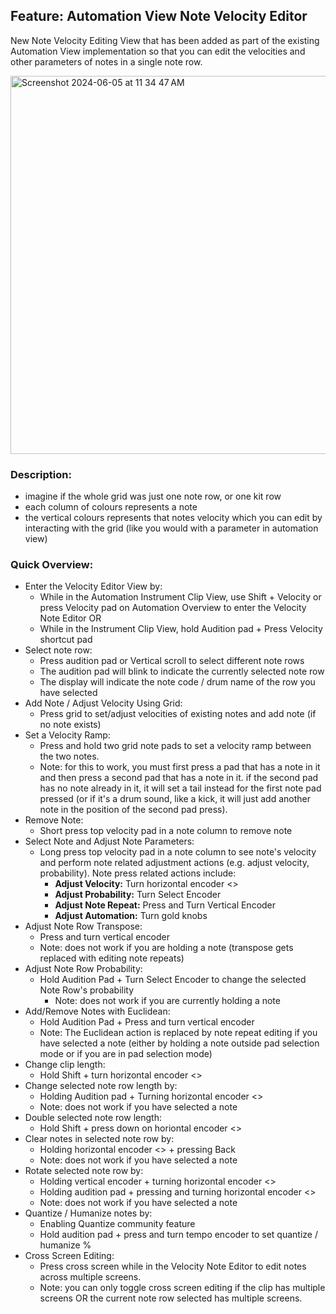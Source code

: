 ## **Feature: Automation View Note Velocity Editor**

New Note Velocity Editing View that has been added as part of the existing Automation View implementation so that you can edit the velocities and other parameters of notes in a single note row. 

<img width="605" alt="Screenshot 2024-06-05 at 11 34 47 AM" src="https://github.com/SynthstromAudible/DelugeFirmware/assets/138174805/c0a1577c-5a10-4511-ab2e-1c40b3cb3d64">

### **Description:**

- imagine if the whole grid was just one note row, or one kit row
- each column of colours represents a note
- the vertical colours represents that notes velocity which you can edit by interacting with the grid (like you would with a parameter in automation view)

### **Quick Overview:**
- Enter the Velocity Editor View by:
   - While in the Automation Instrument Clip View, use Shift + Velocity or press Velocity pad on Automation Overview to enter the Velocity Note Editor
   OR
   - While in the Instrument Clip View, hold Audition pad + Press Velocity shortcut pad
- Select note row:
  - Press audition pad or Vertical scroll to select different note rows
  - The audition pad will blink to indicate the currently selected note row
  - The display will indicate the note code / drum name of the row you have selected
- Add Note / Adjust Velocity Using Grid:
  - Press grid to set/adjust velocities of existing notes and add note (if no note exists)
- Set a Velocity Ramp:
  - Press and hold two grid note pads to set a velocity ramp between the two notes. 
  - Note: for this to work, you must first press a pad that has a note in it and then press a second pad that has a note in it. if the second pad has no note already in it, it will set a tail instead for the first note pad pressed (or if it's a drum sound, like a kick, it will just add another note in the position of the second pad press).
- Remove Note:
  - Short press top velocity pad in a note column to remove note
- Select Note and Adjust Note Parameters:
  - Long press top velocity pad in a note column to see note's velocity and perform note related adjustment actions (e.g. adjust velocity, probability). Note press related actions include:
     - **Adjust Velocity:** Turn horizontal encoder <>
     - **Adjust Probability:** Turn Select Encoder
     - **Adjust Note Repeat:** Press and Turn Vertical Encoder
     - **Adjust Automation:** Turn gold knobs
- Adjust Note Row Transpose:
  - Press and turn vertical encoder
  - Note: does not work if you are holding a note (transpose gets replaced with editing note repeats)
- Adjust Note Row Probability:
  - Hold Audition Pad + Turn Select Encoder to change the selected Note Row's probability
     - Note: does not work if you are currently holding a note
- Add/Remove Notes with Euclidean:
   - Hold Audition Pad + Press and turn vertical encoder
   - Note: The Euclidean action is replaced by note repeat editing if you have selected a note (either by holding a note outside pad selection mode or if you are in pad selection mode)
- Change clip length:
   - Hold Shift + turn horizontal encoder <>
- Change selected note row length by:
   - Holding Audition pad + Turning horizontal encoder <>
   - Note: does not work if you have selected a note
- Double selected note row length:
   - Hold Shift + press down on horiontal encoder <>
- Clear notes in selected note row by: 
   - Holding horizontal encoder <> + pressing Back
   - Note: does not work if you have selected a note
- Rotate selected note row by:
   - Holding vertical encoder + turning horizontal encoder <>
   - Holding audition pad + pressing and turning horizontal encoder <>
   - Note: does not work if you have selected a note
- Quantize / Humanize notes by:
   - Enabling Quantize community feature
   - Hold audition pad + press and turn tempo encoder to set quantize / humanize %
- Cross Screen Editing:
    - Press cross screen while in the Velocity Note Editor to edit notes across multiple screens. 
    - Note: you can only toggle cross screen editing if the clip has multiple screens OR the current note row selected has multiple screens. 
